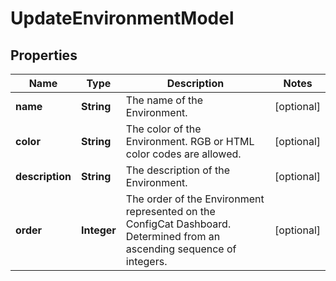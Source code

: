 

# UpdateEnvironmentModel


## Properties

| Name | Type | Description | Notes |
|------------ | ------------- | ------------- | -------------|
|**name** | **String** | The name of the Environment. |  [optional] |
|**color** | **String** | The color of the Environment. RGB or HTML color codes are allowed. |  [optional] |
|**description** | **String** | The description of the Environment. |  [optional] |
|**order** | **Integer** | The order of the Environment represented on the ConfigCat Dashboard. Determined from an ascending sequence of integers. |  [optional] |



